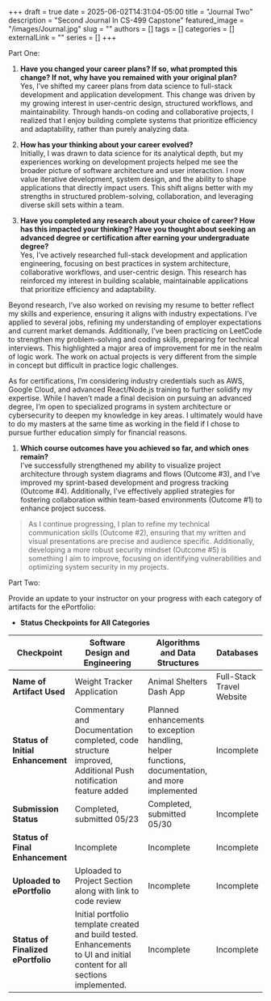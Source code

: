 +++ 
draft = true
date = 2025-06-02T14:31:04-05:00
title = "Journal Two"
description = "Second Journal In CS-499 Capstone"
featured_image = "/images/Journal.jpg"
slug = ""
authors = []
tags = []
categories = []
externalLink = ""
series = []
+++

Part One:

1.  **Have you changed your career plans? If so, what prompted this
    change? If not, why have you remained with your original plan?**  
    Yes, I’ve shifted my career plans from data science to full-stack
    development and application development. This change was driven by
    my growing interest in user-centric design, structured workflows,
    and maintainability. Through hands-on coding and collaborative
    projects, I realized that I enjoy building complete systems that
    prioritize efficiency and adaptability, rather than purely analyzing
    data.

2.  **How has your thinking about your career evolved?**  
    Initially, I was drawn to data science for its analytical depth, but
    my experiences working on development projects helped me see the
    broader picture of software architecture and user interaction. I now
    value iterative development, system design, and the ability to shape
    applications that directly impact users. This shift aligns better
    with my strengths in structured problem-solving, collaboration, and
    leveraging diverse skill sets within a team.

3.  **Have you completed any research about your choice of career? How
    has this impacted your thinking? Have you thought about seeking an
    advanced degree or certification after earning your undergraduate
    degree?**  
    Yes, I’ve actively researched full-stack development and application
    engineering, focusing on best practices in system architecture,
    collaborative workflows, and user-centric design. This research has
    reinforced my interest in building scalable, maintainable
    applications that prioritize efficiency and adaptability.

Beyond research, I’ve also worked on revising my resume to better
reflect my skills and experience, ensuring it aligns with industry
expectations. I’ve applied to several jobs, refining my understanding of
employer expectations and current market demands. Additionally, I’ve
been practicing on LeetCode to strengthen my problem-solving and coding
skills, preparing for technical interviews. This highlighted a major
area of improvement for me in the realm of logic work. The work on
actual projects is very different from the simple in concept but
difficult in practice logic challenges.

As for certifications, I’m considering industry credentials such as AWS,
Google Cloud, and advanced React/Node.js training to further solidify my
expertise. While I haven’t made a final decision on pursuing an advanced
degree, I’m open to specialized programs in system architecture or
cybersecurity to deepen my knowledge in key areas. I ultimately would
have to do my masters at the same time as working in the field if I
chose to pursue further education simply for financial reasons.

1.  **Which course outcomes have you achieved so far, and which ones
    remain?**  
    I’ve successfully strengthened my ability to visualize project
    architecture through system diagrams and flows (Outcome \#3), and
    I’ve improved my sprint-based development and progress tracking
    (Outcome \#4). Additionally, I’ve effectively applied strategies for
    fostering collaboration within team-based environments (Outcome \#1)
    to enhance project success.

> As I continue progressing, I plan to refine my technical communication
> skills (Outcome \#2), ensuring that my written and visual
> presentations are precise and audience specific. Additionally,
> developing a more robust security mindset (Outcome \#5) is something I
> aim to improve, focusing on identifying vulnerabilities and optimizing
> system security in my projects.

Part Two:

Provide an update to your instructor on your progress with each category
of artifacts for the ePortfolio:

- **Status Checkpoints for All Categories**

<table>
<colgroup>
<col style="width: 19%" />
<col style="width: 37%" />
<col style="width: 28%" />
<col style="width: 14%" />
</colgroup>
<thead>
<tr>
<th style="text-align: center;"><strong>Checkpoint</strong></th>
<th style="text-align: center;"><strong>Software Design and
Engineering</strong></th>
<th style="text-align: center;"><strong>Algorithms and Data
Structures</strong></th>
<th style="text-align: center;"><strong>Databases</strong></th>
</tr>
</thead>
<tbody>
<tr>
<td><strong>Name of Artifact Used</strong></td>
<td>Weight Tracker Application</td>
<td>Animal Shelters Dash App</td>
<td>Full-Stack Travel Website</td>
</tr>
<tr>
<td><strong>Status of Initial Enhancement</strong></td>
<td>Commentary and Documentation completed, code structure improved,
Additional Push notification feature added</td>
<td>Planned enhancements to exception handling, helper functions,
documentation, and more implemented</td>
<td>Incomplete</td>
</tr>
<tr>
<td><strong>Submission Status</strong></td>
<td>Completed, submitted 05/23</td>
<td>Completed, submitted 05/30</td>
<td>Incomplete</td>
</tr>
<tr>
<td><strong>Status of Final Enhancement</strong></td>
<td>Incomplete</td>
<td>Incomplete</td>
<td>Incomplete</td>
</tr>
<tr>
<td><strong>Uploaded to ePortfolio</strong></td>
<td>Uploaded to Project Section along with link to code review</td>
<td>Incomplete</td>
<td>Incomplete</td>
</tr>
<tr>
<td><strong>Status of Finalized ePortfolio</strong></td>
<td>Initial portfolio template created and build tested. Enhancements to
UI and initial content for all sections implemented.</td>
<td>Incomplete</td>
<td>Incomplete</td>
</tr>
</tbody>
</table>
